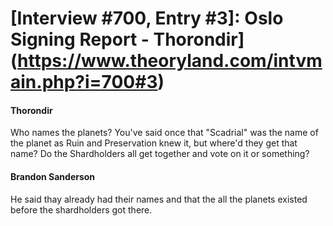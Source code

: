 # [Interview #700, Entry #3]: Oslo Signing Report - Thorondir](https://www.theoryland.com/intvmain.php?i=700#3)

#### Thorondir

Who names the planets? You've said once that "Scadrial" was the name of the planet as Ruin and Preservation knew it, but where'd they get that name? Do the Shardholders all get together and vote on it or something?

#### Brandon Sanderson

He said thay already had their names and that the all the planets existed before the shardholders got there.

